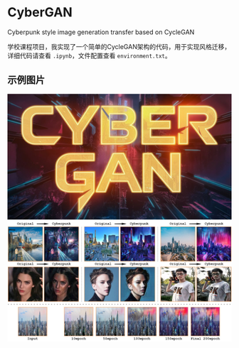 # CyberGAN

Cyberpunk style image generation transfer based on CycleGAN

学校课程项目，我实现了一个简单的CycleGAN架构的代码，用于实现风格迁移，详细代码请查看 `.ipynb`，文件配置查看 `environment.txt`。

## 示例图片

![CyberGAN Image 1](https://raw.githubusercontent.com/motewei/DrawingBed/main/img/CyberGAN1.png)
![CyberGAN Cover](https://raw.githubusercontent.com/motewei/DrawingBed/main/img/CyberGAN封面.jpg)
